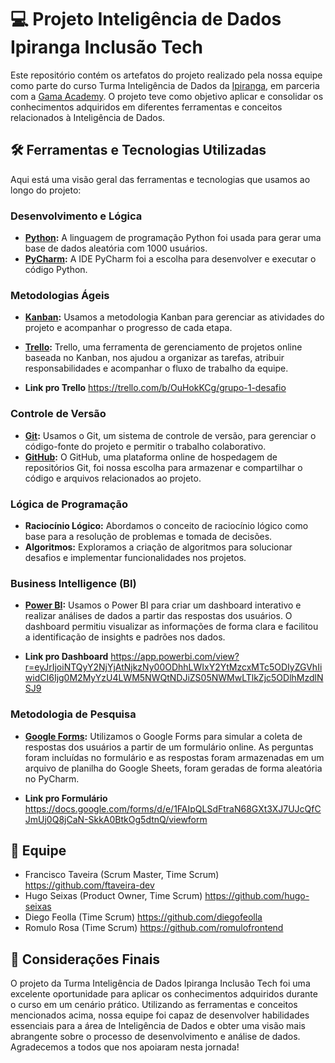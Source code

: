 # 💻 Projeto Inteligência de Dados Ipiranga Inclusão Tech 

Este repositório contém os artefatos do projeto realizado pela nossa equipe como parte do curso Turma Inteligência de Dados da [Ipiranga](https://portal.ipiranga/wps/portal/ipiranga/inicio), em parceria com a [Gama Academy](https://www.gama.academy/). O projeto teve como objetivo aplicar e consolidar os conhecimentos adquiridos em diferentes ferramentas e conceitos relacionados à Inteligência de Dados.

## 🛠️ Ferramentas e Tecnologias Utilizadas

Aqui está uma visão geral das ferramentas e tecnologias que usamos ao longo do projeto:

### Desenvolvimento e Lógica
- **[Python](https://www.python.org/):** A linguagem de programação Python foi usada para gerar uma base de dados aleatória com 1000 usuários.
- **[PyCharm](https://www.jetbrains.com/pycharm/):** A IDE PyCharm foi a escolha para desenvolver e executar o código Python.

### Metodologias Ágeis
- **[Kanban](https://pt.wikipedia.org/wiki/Kanban):** Usamos a metodologia Kanban para gerenciar as atividades do projeto e acompanhar o progresso de cada etapa.
- **[Trello](https://trello.com/):** Trello, uma ferramenta de gerenciamento de projetos online baseada no Kanban, nos ajudou a organizar as tarefas, atribuir responsabilidades e acompanhar o fluxo de trabalho da equipe.

- **Link pro Trello** https://trello.com/b/OuHokKCg/grupo-1-desafio

### Controle de Versão
- **[Git](https://git-scm.com/):** Usamos o Git, um sistema de controle de versão, para gerenciar o código-fonte do projeto e permitir o trabalho colaborativo.
- **[GitHub](https://github.com/):** O GitHub, uma plataforma online de hospedagem de repositórios Git, foi nossa escolha para armazenar e compartilhar o código e arquivos relacionados ao projeto.

### Lógica de Programação
- **Raciocínio Lógico:** Abordamos o conceito de raciocínio lógico como base para a resolução de problemas e tomada de decisões.
- **Algoritmos:** Exploramos a criação de algoritmos para solucionar desafios e implementar funcionalidades nos projetos.

### Business Intelligence (BI)
- **[Power BI](https://powerbi.microsoft.com/):** Usamos o Power BI para criar um dashboard interativo e realizar análises de dados a partir das respostas dos usuários. O dashboard permitiu visualizar as informações de forma clara e facilitou a identificação de insights e padrões nos dados.

- **Link pro Dashboard** https://app.powerbi.com/view?r=eyJrIjoiNTQyY2NjYjAtNjkzNy00ODhhLWIxY2YtMzcxMTc5ODIyZGVhIiwidCI6Ijg0M2MyYzU4LWM5NWQtNDJiZS05NWMwLTlkZjc5ODlhMzdlNSJ9

### Metodologia de Pesquisa
- **[Google Forms](https://docs.google.com/forms/d/1aBBzOhupm9DMvKiR-8Kso4lDWfCImGW5AZWjP88JBhE/edit):** Utilizamos o Google Forms para simular a coleta de respostas dos usuários a partir de um formulário online. As perguntas foram incluídas no formulário e as respostas foram armazenadas em um arquivo de planilha do Google Sheets, foram geradas de forma aleatória no PyCharm. 

- **Link pro Formulário** https://docs.google.com/forms/d/e/1FAIpQLSdFtraN68GXt3XJ7UJcQfCJmUj0Q8jCaN-SkkA0BtkOg5dtnQ/viewform

## 👥 Equipe

- Francisco Taveira (Scrum Master, Time Scrum) https://github.com/ftaveira-dev
- Hugo Seixas (Product Owner, Time Scrum) https://github.com/hugo-seixas
- Diego Feolla (Time Scrum) https://github.com/diegofeolla
- Romulo Rosa (Time Scrum) https://github.com/romulofrontend

## 📝 Considerações Finais

O projeto da Turma Inteligência de Dados Ipiranga Inclusão Tech foi uma excelente oportunidade para aplicar os conhecimentos adquiridos durante o curso em um cenário prático. Utilizando as ferramentas e conceitos mencionados acima, nossa equipe foi capaz de desenvolver habilidades essenciais para a área de Inteligência de Dados e obter uma visão mais abrangente sobre o processo de desenvolvimento e análise de dados. Agradecemos a todos que nos apoiaram nesta jornada!
